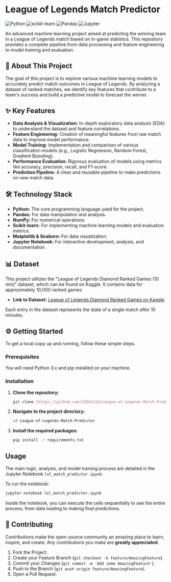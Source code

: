 # League of Legends Match Predictor

![Python](https://img.shields.io/badge/python-3670A0?style=for-the-badge&logo=python&logoColor=ffdd54)
![scikit-learn](https://img.shields.io/badge/scikit--learn-%23F7931E.svg?style=for-the-badge&logo=scikit-learn&logoColor=white)
![Pandas](https://img.shields.io/badge/pandas-%23150458.svg?style=for-the-badge&logo=pandas&logoColor=white)
![Jupyter](https://img.shields.io/badge/Jupyter-F37626.svg?style=for-the-badge&logo=Jupyter&logoColor=white)

An advanced machine learning project aimed at predicting the winning team in a League of Legends match based on in-game statistics. This repository provides a complete pipeline from data processing and feature engineering to model training and evaluation.

## 🚀 About This Project

The goal of this project is to explore various machine learning models to accurately predict match outcomes in League of Legends. By analyzing a dataset of ranked matches, we identify key features that contribute to a team's success and build a predictive model to forecast the winner.

## ✨ Key Features

* **Data Analysis & Visualization:** In-depth exploratory data analysis (EDA) to understand the dataset and feature correlations.
* **Feature Engineering:** Creation of meaningful features from raw match data to improve model performance.
* **Model Training:** Implementation and comparison of various classification models (e.g., Logistic Regression, Random Forest, Gradient Boosting).
* **Performance Evaluation:** Rigorous evaluation of models using metrics like accuracy, precision, recall, and F1-score.
* **Prediction Pipeline:** A clear and reusable pipeline to make predictions on new match data.

## 🛠️ Technology Stack

* **Python:** The core programming language used for the project.
* **Pandas:** For data manipulation and analysis.
* **NumPy:** For numerical operations.
* **Scikit-learn:** For implementing machine learning models and evaluation metrics.
* **Matplotlib & Seaborn:** For data visualization.
* **Jupyter Notebook:** For interactive development, analysis, and documentation.

## 📊 Dataset

This project utilizes the "League of Legends Diamond Ranked Games (10 min)" dataset, which can be found on Kaggle. It contains data for approximately 10,000 ranked games.

* **Link to Dataset:** [League of Legends Diamond Ranked Games on Kaggle](https://www.kaggle.com/datasets/bobbyscience/league-of-legends-diamond-ranked-games-10-min)

Each entry in the dataset represents the state of a single match after 10 minutes.

## ⚙️ Getting Started

To get a local copy up and running, follow these simple steps.

### Prerequisites

You will need Python 3.x and pip installed on your machine.

### Installation

1.  **Clone the repository:**
    ```bash
    git clone [https://github.com/SID41214/League-of-Legends-Match-Predictor.git](https://github.com/SID41214/League-of-Legends-Match-Predictor.git)
    ```
2.  **Navigate to the project directory:**
    ```bash
    cd League-of-Legends-Match-Predictor
    ```
3.  **Install the required packages:**
    ```bash
    pip install -r requirements.txt
    ```

## Usage

The main logic, analysis, and model training process are detailed in the Jupyter Notebook `lol_match_predictor.ipynb`.

To run the notebook:
```bash
jupyter notebook lol_match_predictor.ipynb
```
Inside the notebook, you can execute the cells sequentially to see the entire process, from data loading to making final predictions.

## 🤝 Contributing

Contributions make the open-source community an amazing place to learn, inspire, and create. Any contributions you make are **greatly appreciated**.

1.  Fork the Project.
2.  Create your Feature Branch (`git checkout -b feature/AmazingFeature`).
3.  Commit your Changes (`git commit -m 'Add some AmazingFeature'`).
4.  Push to the Branch (`git push origin feature/AmazingFeature`).
5.  Open a Pull Request.
